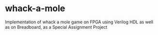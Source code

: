 # whack-a-mole
Implementation of whack a mole game on FPGA using Verilog HDL as well as on Breadboard, as a Special Assignment Project
